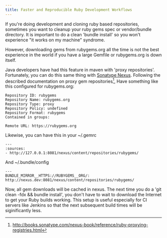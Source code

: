 ```yaml
---
title: Faster and Reproducible Ruby Development Workflows
---
```


If you're doing development and cloning ruby based repositories, sometimes you
want to cleanup your ruby gems spec or vendor/bundle directory.  It is important
to do a clean 'bundle install' so you won't experience "it works on my machine"
syndrome.

However, downloading gems from rubygems.org all the time is not the best
experience in the world if you have a large Gemfile or rubygems.org is down
itself.

Java developers have had this feature in maven with 'proxy repositories'.
Fortunately, you can do this same thing with [Sonatype
Nexus](https://sonatype.org/nexus).  Following the described documentation on
proxy gem repositories[^1], Have something like this configured for
rubygems.org:


```
Repository ID: rubygems
Repository Name: rubygems.org
Repository Type: proxy
Repository Policy: undefined
Repository Format: rubygems
Contained in groups: 

Remote URL: https://rubygems.org
```

Likewise, you can have this in your ~/.gemrc

```
---
:sources:
- http://127.0.0.1:8081/nexus/content/repositories/rubygems/
```

And ~/.bundle/config

```
---
BUNDLE_MIRROR__HTTPS://RUBYGEMS__ORG/: http://nexus.dev:8081/nexus/content/repositories/rubygems/
```

Now, all gem downloads will be cached in nexus. The next time you do a 'git
clean -fdx && bundle install', you don't have to wait to download the Internet
to get your Ruby builds working.  This setup is useful especially for CI servers
like Jenkins so that the next subsequent build times will be siginificantly
less.

[^1]: <http://books.sonatype.com/nexus-book/reference/ruby-proxying-registries.html>
  
